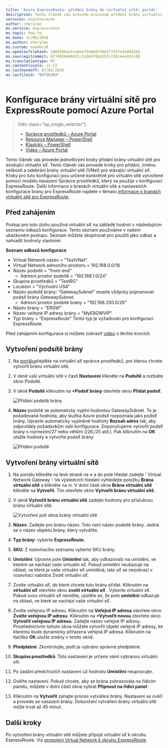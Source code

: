 ```yaml
---
title: 'Azure ExpressRoute: přidání brány do virtuální sítě: portál'
description: Tento článek vás provede procesem přidání brány virtuální sítě do již vytvořené Správce prostředků VNet pro ExpressRoute pomocí Azure Portal.
services: expressroute
author: cherylmc
ms.service: expressroute
ms.topic: how-to
ms.date: 12/06/2018
ms.author: cherylmc
ms.custom: seodec18
ms.openlocfilehash: 188d366dafce6ee79a084750b5f7d1fe4140432b
ms.sourcegitcommit: 877491bd46921c11dd478bd25fc718ceee2dcc08
ms.translationtype: MT
ms.contentlocale: cs-CZ
ms.lasthandoff: 07/02/2020
ms.locfileid: "84736369"
---
```

# <a name="configure-a-virtual-network-gateway-for-expressroute-using-the-azure-portal"></a>Konfigurace brány virtuální sítě pro ExpressRoute pomocí Azure Portal
> [!div class="op_single_selector"]
> * [Správce prostředků – Azure Portal](expressroute-howto-add-gateway-portal-resource-manager.md)
> * [Resource Manager – PowerShell](expressroute-howto-add-gateway-resource-manager.md)
> * [Klasický – PowerShell](expressroute-howto-add-gateway-classic.md)
> * [Video – Azure Portal](https://azure.microsoft.com/documentation/videos/azure-expressroute-how-to-create-a-vpn-gateway-for-your-virtual-network)
> 
> 

Tento článek vás provede jednotlivými kroky přidání brány virtuální sítě pro existující virtuální síť. Tento článek vás provede kroky pro přidání, změnu velikosti a odebrání brány virtuální sítě (VNet) pro stávající virtuální síť. Kroky pro tuto konfiguraci jsou určené konkrétně pro virtuální sítě vytvořené pomocí modelu nasazení Správce prostředků, který se použije v konfiguraci ExpressRoute. Další informace o branách virtuální sítě a nastaveních konfigurace brány pro ExpressRoute najdete v tématu [informace o branách virtuální sítě pro ExpressRoute](expressroute-about-virtual-network-gateways.md). 


## <a name="before-beginning"></a>Před zahájením

Postup pro tuto úlohu používá virtuální síť na základě hodnot v následujícím seznamu odkazů konfigurace. Tento seznam používáme v našem ukázkovém postupu. Seznam můžete zkopírovat pro použití jako odkaz a nahradit hodnoty vlastními.

**Seznam odkazů konfigurace**

* Virtual Network název = "TestVNet"
* Virtual Network adresního prostoru = 192.168.0.0/16
* Název podsítě = "front-end" 
    * Adresní prostor podsítě = "192.168.1.0/24"
* Skupina prostředků = "TestRG"
* Location = "Východní USA"
* Název podsítě brány: "GatewaySubnet" musíte vždycky pojmenovat podsíť brány *GatewaySubnet*.
    * Adresní prostor podsítě brány = "192.168.200.0/26"
* Název brány = "ERGW"
* Název veřejné IP adresy brány = "MyERGWVIP"
* Typ brány = "ExpressRoute" Tento typ je vyžadován pro konfiguraci ExpressRoute.

Před zahájením konfigurace si můžete zobrazit [video](https://azure.microsoft.com/documentation/videos/azure-expressroute-how-to-create-a-vpn-gateway-for-your-virtual-network) o těchto krocích.

## <a name="create-the-gateway-subnet"></a>Vytvoření podsítě brány

1. Na [portálu](https://portal.azure.com)přejděte na virtuální síť správce prostředků, pro kterou chcete vytvořit bránu virtuální sítě.
2. V okně vaší virtuální sítě v části **Nastavení** klikněte na **Podsítě** a rozbalte okno Podsítě.
3. V okně **Podsítě** kliknutím na **+Podsíť brány** otevřete okno **Přidat podsíť**. 
   
    ![Přidání podsítě brány](./media/expressroute-howto-add-gateway-portal-resource-manager/addgwsubnet.png "Přidání podsítě brány")


4. **Název** podsítě se automaticky vyplní hodnotou GatewaySubnet. To je požadovaná hodnota, aby služba Azure podsíť rozpoznala jako podsíť brány. Upravte automaticky vyplněné hodnoty **Rozsah adres** tak, aby odpovídaly požadavkům vaší konfigurace. Doporučujeme vytvořit podsíť brány s rozmezím/27 nebo větším (/26,/25 atd.). Pak kliknutím na **OK** uložte hodnoty a vytvořte podsíť brány.

    ![Přidání podsítě](./media/expressroute-howto-add-gateway-portal-resource-manager/addsubnetgw.png "Přidání podsítě")

## <a name="create-the-virtual-network-gateway"></a>Vytvoření brány virtuální sítě

1. Na portálu klikněte na levé straně na **+** a do pole Hledat zadejte ' Virtual Network Gateway '. Ve výsledcích hledání vyhledejte položku **Brána virtuální sítě** a klikněte na ni. V dolní části okna **Brána virtuální sítě** klikněte na **Vytvořit**. Tím otevřete okno **Vytvořit bránu virtuální sítě**.
2. V okně **Vytvořit bránu virtuální sítě** zadejte hodnoty pro příslušnou bránu virtuální sítě.

    ![Vytvoření polí okna brány virtuální sítě](./media/expressroute-howto-add-gateway-portal-resource-manager/gw.png "Vytvoření polí okna brány virtuální sítě")
3. **Název**: Zadejte pro bránu název. Toto není název podsítě brány. Jedná se o název objektu brány, který vytváříte.
4. **Typ brány**: vyberte **ExpressRoute**.
5. **SKU**: Z rozevíracího seznamu vyberte SKU brány.
6. **Umístění**: Upravte pole **Umístění** tak, aby odkazovalo na umístění, ve kterém se nachází vaše virtuální síť. Pokud umístění neukazuje na oblast, ve které je vaše virtuální síť umístěná, tato síť se nezobrazí v rozevírací nabídce Zvolit virtuální síť.
7. Zvolte virtuální síť, do které chcete tuto bránu přidat. Kliknutím na **virtuální síť** otevřete okno **zvolit virtuální síť** . Vyberte virtuální síť. Pokud svou virtuální síť nevidíte, ujistěte se, že pole **umístění** odkazuje na oblast, ve které se nachází vaše virtuální síť.
9. Zvolte veřejnou IP adresu. Kliknutím na **Veřejná IP adresa** otevřete okno **Zvolte veřejnou IP adresu**. Kliknutím na **+Vytvořit novou** otevřete okno **Vytvořit veřejnou IP adresu**. Zadejte název veřejné IP adresy. Prostřednictvím tohoto okna můžete vytvořit objekt veřejné IP adresy, ke kterému bude dynamicky přiřazena veřejná IP adresa. Kliknutím na tlačítko **OK** uložte změny v tomto okně.
10. **Předplatné**: Zkontrolujte, jestli je vybráno správné předplatné.
11. **Skupina prostředků**: Toto nastavení je určeno vámi vybranou virtuální sítí.
12. Po zadání předchozích nastavení už hodnotu **Umístění** neupravujte.
13. Ověřte nastavení. Pokud chcete, aby se brána zobrazovala na řídicím panelu, můžete v dolní části okna vybrat **Připnout na řídicí panel**.
14. Kliknutím na **Vytvořit** zahajte proces vytváření brány. Nastavení se ověří a provede se nasazení brány. Dokončení vytváření brány virtuální sítě může trvat až 45 minut.

## <a name="next-steps"></a>Další kroky
Po vytvoření brány virtuální sítě můžete připojit virtuální síť k okruhu ExpressRoute. Viz [propojení Virtual Network k okruhu ExpressRoute](expressroute-howto-linkvnet-portal-resource-manager.md).
